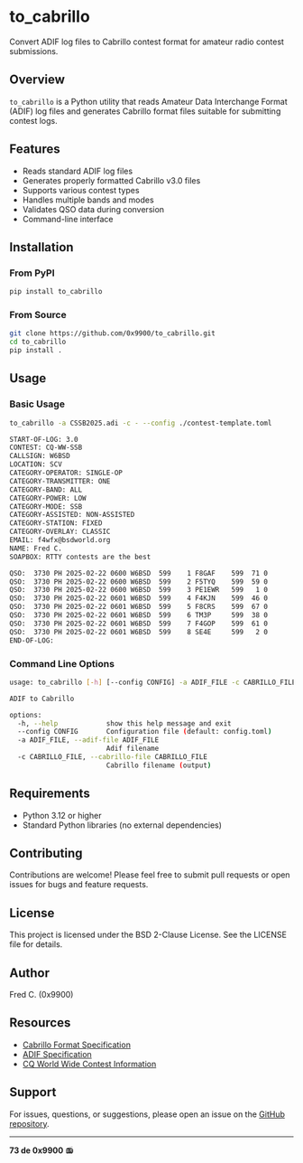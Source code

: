 # to_cabrillo

Convert ADIF log files to Cabrillo contest format for amateur radio contest submissions.

## Overview

`to_cabrillo` is a Python utility that reads Amateur Data Interchange Format (ADIF) log files and generates Cabrillo format files suitable for submitting contest logs.

## Features

- Reads standard ADIF log files
- Generates properly formatted Cabrillo v3.0 files
- Supports various contest types
- Handles multiple bands and modes
- Validates QSO data during conversion
- Command-line interface

## Installation

### From PyPI

```bash
pip install to_cabrillo
```

### From Source

```bash
git clone https://github.com/0x9900/to_cabrillo.git
cd to_cabrillo
pip install .
```

## Usage

### Basic Usage

```bash
to_cabrillo -a CSSB2025.adi -c - --config ./contest-template.toml

START-OF-LOG: 3.0
CONTEST: CQ-WW-SSB
CALLSIGN: W6BSD
LOCATION: SCV
CATEGORY-OPERATOR: SINGLE-OP
CATEGORY-TRANSMITTER: ONE
CATEGORY-BAND: ALL
CATEGORY-POWER: LOW
CATEGORY-MODE: SSB
CATEGORY-ASSISTED: NON-ASSISTED
CATEGORY-STATION: FIXED
CATEGORY-OVERLAY: CLASSIC
EMAIL: f4wfx@bsdworld.org
NAME: Fred C.
SOAPBOX: RTTY contests are the best

QSO:  3730 PH 2025-02-22 0600 W6BSD  599    1 F8GAF    599  71 0
QSO:  3730 PH 2025-02-22 0600 W6BSD  599    2 F5TYQ    599  59 0
QSO:  3730 PH 2025-02-22 0600 W6BSD  599    3 PE1EWR   599   1 0
QSO:  3730 PH 2025-02-22 0601 W6BSD  599    4 F4KJN    599  46 0
QSO:  3730 PH 2025-02-22 0601 W6BSD  599    5 F8CRS    599  67 0
QSO:  3730 PH 2025-02-22 0601 W6BSD  599    6 TM3P     599  38 0
QSO:  3730 PH 2025-02-22 0601 W6BSD  599    7 F4GOP    599  61 0
QSO:  3730 PH 2025-02-22 0601 W6BSD  599    8 SE4E     599   2 0
END-OF-LOG:
```

### Command Line Options

```bash
usage: to_cabrillo [-h] [--config CONFIG] -a ADIF_FILE -c CABRILLO_FILE

ADIF to Cabrillo

options:
  -h, --help            show this help message and exit
  --config CONFIG       Configuration file (default: config.toml)
  -a ADIF_FILE, --adif-file ADIF_FILE
                        Adif filename
  -c CABRILLO_FILE, --cabrillo-file CABRILLO_FILE
                        Cabrillo filename (output)
```

## Requirements

- Python 3.12 or higher
- Standard Python libraries (no external dependencies)

## Contributing

Contributions are welcome! Please feel free to submit pull requests or open issues for bugs and feature requests.

## License

This project is licensed under the BSD 2-Clause License. See the LICENSE file for details.

## Author

Fred C. (0x9900)

## Resources

- [Cabrillo Format Specification](https://wwrof.org/cabrillo/)
- [ADIF Specification](https://adif.org/)
- [CQ World Wide Contest Information](https://cqww.com)

## Support

For issues, questions, or suggestions, please open an issue on the [GitHub repository](https://github.com/0x9900/to_cabrillo/issues).

---

**73 de 0x9900** 📻
